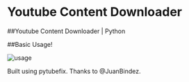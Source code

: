 # Youtube Content Downloader
##Youtube Content Downloader | Python

##Basic Usage!

![usage](https://github.com/user-attachments/assets/f7e59f1c-8e2f-4af5-8873-15365a938085)


Built using pytubefix. Thanks to @JuanBindez.

